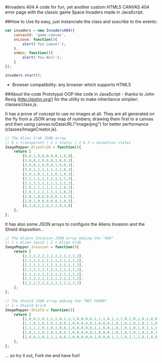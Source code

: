 #Invaders 404
A code for fun, yet another custom HTML5 CANVAS 404 error page with the classic game Space Invaders made in JavaScript.

##How to Use
Its easy, just instanciate the class and suscribe to the events:

```javascript
var invaders = new Invaders404({
	canvasId: 'game-canvas',
	onLoose: function(){
		alert('You Loose!');
	},
	onWin: function(){
		alert('You Win!');
	}
});

invaders.start();
```

- Browser compatibility: any browser which supports HTML5

##About the code
Prototypal OOP-like code in JavaScript - thanks to John Resig (http://ejohn.org/) for the utility to make inheritance simplier: classes/class.js.

It has a prove of concept to use no images at all. They are all generated on the fly from a JSON array map of numbers; drawing them first to a canvas and then using canvas.toDataURL("image/png") for better performance (classes/ImageCreator.js).

```js
// The Alien Crab JSON array
// 0 = transparent | 1 = static | 2 & 3 = animation states
ImageMapper.AlienCrab = function(){
	return [
		[0,0,1,0,0,0,0,0,1,0,0],
		[3,0,0,1,0,0,0,1,0,0,3],
		[3,0,0,1,0,0,0,1,0,0,3],
		[3,0,1,1,1,1,1,1,1,0,3],
		[3,0,1,0,1,1,1,0,1,0,3],
		[3,1,1,1,1,1,1,1,1,1,3],
		[2,1,1,1,1,1,1,1,1,1,2],
		[2,0,1,1,1,1,1,1,1,0,2],
		[2,0,1,1,1,1,1,1,1,0,2],
		[2,0,1,0,0,0,0,0,1,0,2],
		[2,0,1,0,0,0,0,0,1,0,2],
		[0,3,0,2,2,0,2,2,0,3,0]
	];
};
```

It has also some JSON arrays to configure the Aliens Invasion and the Shield disposition...

```js
// The Aliens Invasion JSON array making the "404"
// 1 = Alien Squid | 2 = Alien Crab
ImageMapper.Invasion = function(){
	return [
		[2,2,2,2,2,2,2,2,2,2,2,2,2],
		[2,2,2,1,2,1,1,1,2,2,2,1,2],
		[2,2,1,1,2,1,2,1,2,2,1,1,2],
		[2,1,2,1,2,1,2,1,2,1,2,1,2],
		[2,1,1,1,2,1,2,1,2,1,1,1,2],
		[2,2,2,1,2,1,1,1,2,2,2,1,2],
		[2,2,2,2,2,2,2,2,2,2,2,2,2]
	];
};
```

```js
// The Shield JSON array making the "NOT FOUND"
// 1 = Shield brick
ImageMapper.Shield = function(){
	return [ 
		[1,0,0,1,0,1,1,1,0,1,1,1,0,0,0,0,1,1,1,0,1,1,1,0,1,0,1,0,1,0,0,1,0,1,1,0],
		[1,1,0,1,0,1,0,1,0,0,1,0,0,0,0,0,1,0,0,0,1,0,1,0,1,0,1,0,1,1,0,1,0,1,0,1],
		[1,1,1,1,0,1,0,1,0,0,1,0,0,0,0,0,1,1,0,0,1,0,1,0,1,0,1,0,1,1,1,1,0,1,0,1],
		[1,0,1,1,0,1,0,1,0,0,1,0,0,0,0,0,1,0,0,0,1,0,1,0,1,0,1,0,1,0,1,1,0,1,0,1],
		[1,0,0,1,0,1,1,1,0,0,1,0,0,0,0,0,1,0,0,0,1,1,1,0,1,1,1,0,1,0,0,1,0,1,1,0]
	];
};
```

... so try it out, Fork me and have fun!

 

 
